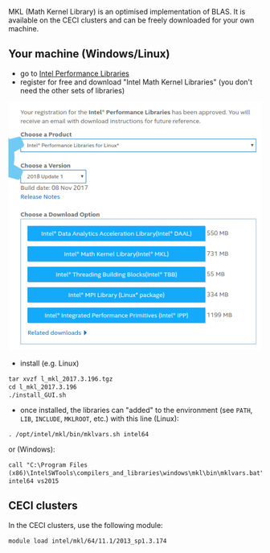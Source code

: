 MKL (Math Kernel Library) is an optimised implementation of BLAS.
It is available on the CECI clusters and can be freely downloaded for your own machine.


## Your machine (Windows/Linux)

  * go to [Intel Performance Libraries](https://software.intel.com/en-us/performance-libraries)
  * register for free and download "Intel Math Kernel Libraries" (you don't need the other sets of libraries)

![Install Intel MKL](intel_mkl_install.png)

  * install (e.g. Linux)
```
tar xvzf l_mkl_2017.3.196.tgz
cd l_mkl_2017.3.196
./install_GUI.sh
```
  * once installed, the libraries can "added" to the environment (see `PATH`, `LIB`, `INCLUDE`, `MKLROOT`, etc.) with this line (Linux):
```
. /opt/intel/mkl/bin/mklvars.sh intel64
```
or (Windows):
```
call "C:\Program Files (x86)\IntelSWTools\compilers_and_libraries\windows\mkl\bin\mklvars.bat" intel64 vs2015
```

## CECI clusters

In the CECI clusters, use the following module:
```
module load intel/mkl/64/11.1/2013_sp1.3.174
```
